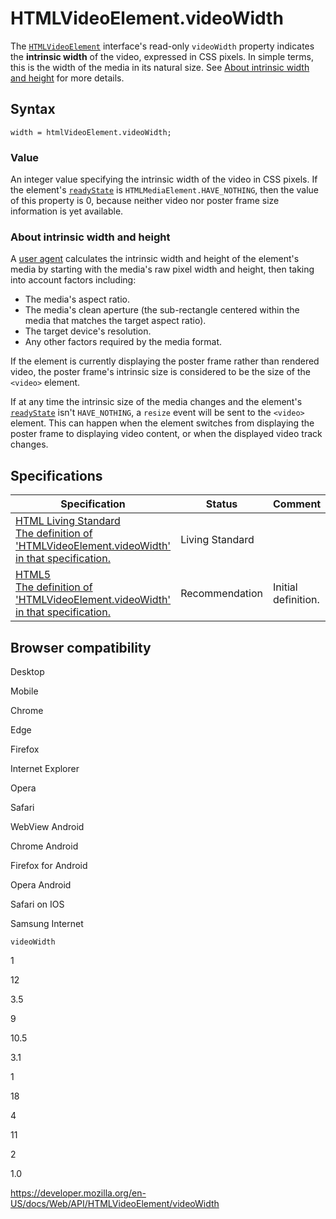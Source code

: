 # HTMLVideoElement.videoWidth

The [`HTMLVideoElement`](../htmlvideoelement) interface's read-only `videoWidth` property indicates the **intrinsic width** of the video, expressed in CSS pixels. In simple terms, this is the width of the media in its natural size. See [About intrinsic width and height](#about_intrinsic_width_and_height) for more details.

## Syntax

    width = htmlVideoElement.videoWidth;

### Value

An integer value specifying the intrinsic width of the video in CSS pixels. If the element's [`readyState`](../htmlmediaelement/readystate) is `HTMLMediaElement.HAVE_NOTHING`, then the value of this property is 0, because neither video nor poster frame size information is yet available.

### About intrinsic width and height

A [user agent](https://developer.mozilla.org/en-US/docs/Glossary/User_agent) calculates the intrinsic width and height of the element's media by starting with the media's raw pixel width and height, then taking into account factors including:

- The media's aspect ratio.
- The media's clean aperture (the sub-rectangle centered within the media that matches the target aspect ratio).
- The target device's resolution.
- Any other factors required by the media format.

If the element is currently displaying the poster frame rather than rendered video, the poster frame's intrinsic size is considered to be the size of the `<video>` element.

If at any time the intrinsic size of the media changes and the element's [`readyState`](../htmlmediaelement/readystate) isn't `HAVE_NOTHING`, a <span class="page-not-created">`resize`</span> event will be sent to the `<video>` element. This can happen when the element switches from displaying the poster frame to displaying video content, or when the displayed video track changes.

## Specifications

<table><thead><tr class="header"><th>Specification</th><th>Status</th><th>Comment</th></tr></thead><tbody><tr class="odd"><td><a href="https://html.spec.whatwg.org/multipage/#dom-video-videowidth">HTML Living Standard<br />
<span class="small">The definition of 'HTMLVideoElement.videoWidth' in that specification.</span></a></td><td><span class="spec-living">Living Standard</span></td><td></td></tr><tr class="even"><td><a href="https://www.w3.org/TR/html52/semantics-embedded-content.html#dom-htmlvideoelement-videowidth">HTML5<br />
<span class="small">The definition of 'HTMLVideoElement.videoWidth' in that specification.</span></a></td><td><span class="spec-rec">Recommendation</span></td><td>Initial definition.</td></tr></tbody></table>

## Browser compatibility

Desktop

Mobile

Chrome

Edge

Firefox

Internet Explorer

Opera

Safari

WebView Android

Chrome Android

Firefox for Android

Opera Android

Safari on IOS

Samsung Internet

`videoWidth`

1

12

3.5

9

10.5

3.1

1

18

4

11

2

1.0

<a href="https://developer.mozilla.org/en-US/docs/Web/API/HTMLVideoElement/videoWidth" class="_attribution-link">https://developer.mozilla.org/en-US/docs/Web/API/HTMLVideoElement/videoWidth</a>
